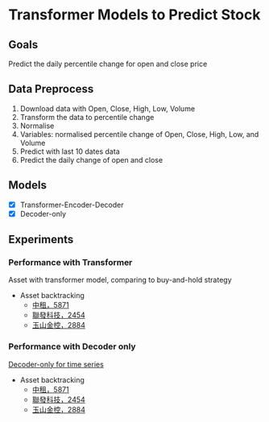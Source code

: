 # Transformer Models to Predict Stock 
## Goals
Predict the daily percentile change for open and close price

## Data Preprocess
1. Download data with Open, Close, High, Low, Volume
2. Transform the data to percentile change
3. Normalise
4. Variables: normalised percentile change of Open, Close, High, Low, and Volume
5. Predict with last 10 dates data
6. Predict the daily change of open and close

## Models 
- [x] Transformer-Encoder-Decoder
- [x] Decoder-only

## Experiments
### Performance with Transformer
Asset with transformer model, comparing to buy-and-hold strategy
- Asset backtracking
    - [中租，5871](https://github.com/KJJHHH/Stock/blob/main/transformer/Model-Transformer/Model_Result/TransEnDecoder-Window10-EL1-DL1-Hid128-NHead1_class2_5871_backtest.png)
    - [聯發科技，2454](https://github.com/KJJHHH/Stock/blob/main/transformer/Model-Transformer/Model_Result/TransEnDecoder-Window10-EL1-DL1-Hid128-NHead1_class2_2454_backtest.png) 
    - [玉山金控，2884](https://github.com/KJJHHH/Stock/blob/main/transformer/Model-Transformer/Model_Result/TransEnDecoder-Window10-EL1-DL1-Hid128-NHead1_class2_2884_backtest.png) 
### Performance with Decoder only
[Decoder-only for time series](https://research.google/blog/a-decoder-only-foundation-model-for-time-series-forecasting/)
- Asset backtracking
    - [中租，5871](https://github.com/KJJHHH/Stock/blob/main/transformer/Model-Transformer/Model_Result/TransEnDecoder-Window10-EL1-DL1-Hid128-NHead1_class2_5871_backtest.png)
    - [聯發科技，2454](https://github.com/KJJHHH/Stock/blob/main/transformer/Model-Transformer/Model_Result/TransEnDecoder-Window10-EL1-DL1-Hid128-NHead1_class2_2454_backtest.png) 
    - [玉山金控，2884](https://github.com/KJJHHH/Stock/blob/main/transformer/Model-Transformer/Model_Result/TransEnDecoder-Window10-EL1-DL1-Hid128-NHead1_class2_2884_backtest.png) 




